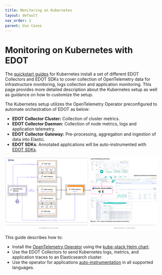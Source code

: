 ```yaml
---
title: Monitoring on Kubernetes
layout: default
nav_order: 1
parent: Use Cases
---
```


# Monitoring on Kubernetes with EDOT

The [quickstart guides](../../quickstart/index) for Kubernetes install a set of different EDOT Collectors and EDOT SDKs to cover collection of OpenTelemetry data for infrastructure monitoring, logs collection and application monitoring. This page provides more detailed description about the Kubernetes setup as well as guidance on how to customize the setup. 

The Kubernetes setup utilizes the OpenTelemetry Operator preconfigured to automate orchestration of EDOT as below:
 
* **EDOT Collector Cluster:** Collection of cluster metrics.
* **EDOT Collector Daemon:** Collection of node metrics, logs and application telemetry.
* **EDOT Collector Gateway:** Pre-processing, aggregation and ingestion of data into Elastic. 
* **EDOT SDKs**: Annotated applications will be auto-instrumented with [EDOT SDKs](../../edot-sdks/index).
  
![K8s-architecture](../../images/EDOT-K8s-architecture.png)

This guide describes how to:

- Install the [OpenTelemetry Operator](https://github.com/open-telemetry/opentelemetry-operator/) using the [kube-stack Helm chart](https://github.com/open-telemetry/opentelemetry-helm-charts/tree/main/charts/opentelemetry-kube-stack).
- Use the EDOT Collectors to send Kubernetes logs, metrics, and application traces to an Elasticsearch cluster.
- Use the operator for applications [auto-instrumentation](https://opentelemetry.io/docs/kubernetes/operator/automatic/) in all supported languages.
